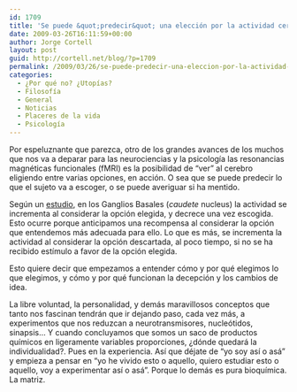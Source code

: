 ```yaml
---
id: 1709
title: 'Se puede &quot;predecir&quot; una elección por la actividad cerebral'
date: 2009-03-26T16:11:59+00:00
author: Jorge Cortell
layout: post
guid: http://cortell.net/blog/?p=1709
permalink: /2009/03/26/se-puede-predecir-una-eleccion-por-la-actividad-cerebral/
categories:
  - ¿Por qué no? ¿Utopías?
  - Filosofí­a
  - General
  - Noticias
  - Placeres de la vida
  - Psicología
---
```

Por espeluznante que parezca, otro de los grandes avances de los muchos que nos va a deparar para las neurociencias y la psicología las resonancias magnéticas funcionales (fMRI) es la posibilidad de &#8220;ver&#8221; al cerebro eligiendo entre varias opciones, en acción. O sea que se puede predecir lo que el sujeto va a escoger, o se puede averiguar si ha mentido.

Según un <a title="http://www.healthimaging.com/index.php?option=com_articles&view=article&id=16811" href="http://www.healthimaging.com/index.php?option=com_articles&view=article&id=16811" target="_blank">estudio</a>, en los Ganglios Basales (_caudete_ nucleus) la actividad se incrementa al considerar la opción elegida, y decrece una vez escogida. Esto ocurre porque anticipamos una recompensa al considerar la opción que entendemos más adecuada para ello. Lo que es más, se incrementa la actividad al considerar la opción descartada, al poco tiempo, si no se ha recibido estímulo a favor de la opción elegida.

Esto quiere decir que empezamos a entender cómo y por qué elegimos lo que elegimos, y cómo y por qué funcionan la decepción y los cambios de idea.

La libre voluntad, la personalidad, y demás maravillosos conceptos que tanto nos fascinan tendrán que ir dejando paso, cada vez más, a experimentos que nos reduzcan a neurotransmisores, nucleótidos, sinapsis&#8230; Y cuando concluyamos que somos un saco de productos químicos en ligeramente variables proporciones, ¿dónde quedará la individualidad?. Pues en la experiencia. Así que déjate de &#8220;yo soy así o asá&#8221; y empieza a pensar en &#8220;yo he vivido esto o aquello, quiero estudiar esto o aquello, voy a experimentar así o asá&#8221;. Porque lo demás es pura bioquímica. La matriz.